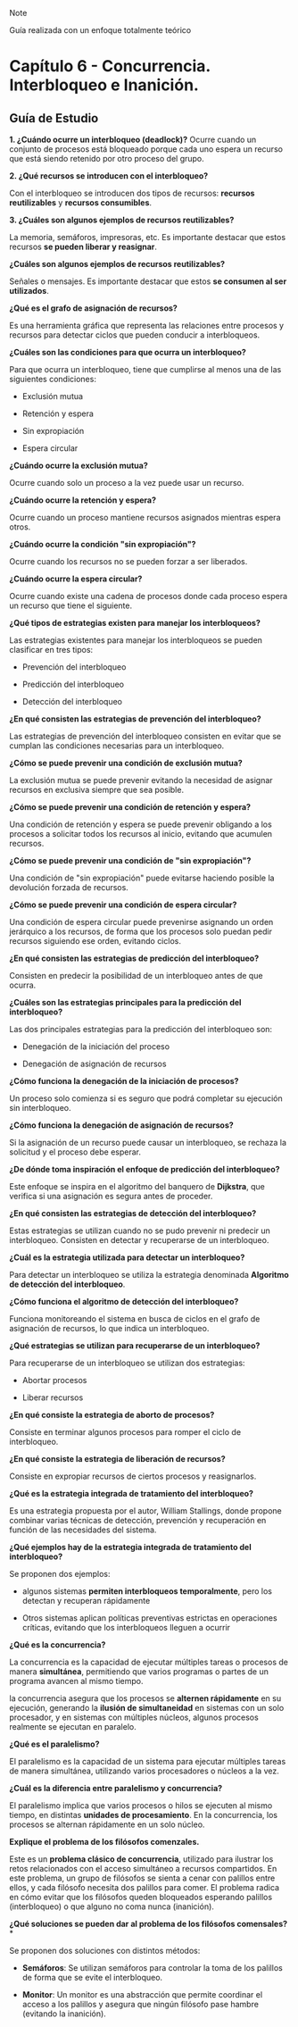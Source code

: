>[!NOTE]
>Guía realizada con un enfoque totalmente teórico
# Capítulo 6 - Concurrencia. Interbloqueo e Inanición.
## Guía de Estudio
**1. ¿Cuándo ocurre un interbloqueo (deadlock)?**
Ocurre cuando un conjunto de procesos está bloqueado porque cada uno
espera un recurso que está siendo retenido por otro proceso del grupo.

**2. ¿Qué recursos se introducen con el interbloqueo?**

Con el interbloqueo se introducen dos tipos de recursos: **recursos
reutilizables** y **recursos consumibles**.

**3. ¿Cuáles son algunos ejemplos de recursos reutilizables?**

La memoria, semáforos, impresoras, etc. Es importante destacar que estos
recursos **se pueden liberar y reasignar**.

**¿Cuáles son algunos ejemplos de recursos reutilizables?**

Señales o mensajes. Es importante destacar que estos **se consumen al
ser utilizados**.

**¿Qué es el grafo de asignación de recursos?**

Es una herramienta gráfica que representa las relaciones entre procesos
y recursos para detectar ciclos que pueden conducir a interbloqueos.

**¿Cuáles son las condiciones para que ocurra un interbloqueo?**

Para que ocurra un interbloqueo, tiene que cumplirse al menos una de las
siguientes condiciones:

-   Exclusión mutua

-   Retención y espera

-   Sin expropiación

-   Espera circular

**¿Cuándo ocurre la exclusión mutua?**

Ocurre cuando solo un proceso a la vez puede usar un recurso.

**¿Cuándo ocurre la retención y espera?**

Ocurre cuando un proceso mantiene recursos asignados mientras espera
otros.

**¿Cuándo ocurre la condición "sin expropiación"?**

Ocurre cuando los recursos no se pueden forzar a ser liberados.

**¿Cuándo ocurre la espera circular?**

Ocurre cuando existe una cadena de procesos donde cada proceso espera un
recurso que tiene el siguiente.

**¿Qué tipos de estrategias existen para manejar los interbloqueos?**

Las estrategias existentes para manejar los interbloqueos se pueden
clasificar en tres tipos:

-   Prevención del interbloqueo

-   Predicción del interbloqueo

-   Detección del interbloqueo

**¿En qué consisten las estrategias de prevención del interbloqueo?**

Las estrategias de prevención del interbloqueo consisten en evitar que
se cumplan las condiciones necesarias para un interbloqueo.

**¿Cómo se puede prevenir una condición de exclusión mutua?**

La exclusión mutua se puede prevenir evitando la necesidad de asignar
recursos en exclusiva siempre que sea posible.

**¿Cómo se puede prevenir una condición de retención y espera?**

Una condición de retención y espera se puede prevenir obligando a los
procesos a solicitar todos los recursos al inicio, evitando que acumulen
recursos.

**¿Cómo se puede prevenir una condición de "sin expropiación"?**

Una condición de "sin expropiación" puede evitarse haciendo posible la
devolución forzada de recursos.

**¿Cómo se puede prevenir una condición de espera circular?**

Una condición de espera circular puede prevenirse asignando un orden
jerárquico a los recursos, de forma que los procesos solo puedan pedir
recursos siguiendo ese orden, evitando ciclos.

**¿En qué consisten las estrategias de predicción del interbloqueo?**

Consisten en predecir la posibilidad de un interbloqueo antes de que
ocurra.

**¿Cuáles son las estrategias principales para la predicción del
interbloqueo?**

Las dos principales estrategias para la predicción del interbloqueo son:

-   Denegación de la iniciación del proceso

-   Denegación de asignación de recursos

**¿Cómo funciona la denegación de la iniciación de procesos?**

Un proceso solo comienza si es seguro que podrá completar su ejecución
sin interbloqueo.

**¿Cómo funciona la denegación de asignación de recursos?**

Si la asignación de un recurso puede causar un interbloqueo, se rechaza
la solicitud y el proceso debe esperar.

**¿De dónde toma inspiración el enfoque de predicción del
interbloqueo?**

Este enfoque se inspira en el algoritmo del banquero de **Dijkstra**,
que verifica si una asignación es segura antes de proceder.

**¿En qué consisten las estrategias de detección del interbloqueo?**

Estas estrategias se utilizan cuando no se pudo prevenir ni predecir un
interbloqueo. Consisten en detectar y recuperarse de un interbloqueo.

**¿Cuál es la estrategia utilizada para detectar un interbloqueo?**

Para detectar un interbloqueo se utiliza la estrategia denominada
**Algoritmo de detección del interbloqueo**.

**¿Cómo funciona el algoritmo de detección del interbloqueo?**

Funciona monitoreando el sistema en busca de ciclos en el grafo de
asignación de recursos, lo que indica un interbloqueo.

**¿Qué estrategias se utilizan para recuperarse de un interbloqueo?**

Para recuperarse de un interbloqueo se utilizan dos estrategias:

-   Abortar procesos

-   Liberar recursos

**¿En qué consiste la estrategia de aborto de procesos?**

Consiste en terminar algunos procesos para romper el ciclo de
interbloqueo.

**¿En qué consiste la estrategia de liberación de recursos?**

Consiste en expropiar recursos de ciertos procesos y reasignarlos.

**¿Qué es la estrategia integrada de tratamiento del interbloqueo?**

Es una estrategia propuesta por el autor, William Stallings, donde
propone combinar varias técnicas de detección, prevención y recuperación
en función de las necesidades del sistema.

**¿Qué ejemplos hay de la estrategia integrada de tratamiento del
interbloqueo?**

Se proponen dos ejemplos:

-   algunos sistemas **permiten interbloqueos temporalmente**, pero los
    detectan y recuperan rápidamente

-   Otros sistemas aplican políticas preventivas estrictas en
    operaciones críticas, evitando que los interbloqueos lleguen a
    ocurrir

**¿Qué es la concurrencia?**

La concurrencia es la capacidad de ejecutar múltiples tareas o procesos
de manera **simultánea**, permitiendo que varios programas o partes de
un programa avancen al mismo tiempo.

la concurrencia asegura que los procesos se **alternen rápidamente** en
su ejecución, generando la **ilusión de simultaneidad** en sistemas con
un solo procesador, y en sistemas con múltiples núcleos, algunos
procesos realmente se ejecutan en paralelo.

**¿Qué es el paralelismo?**

El paralelismo es la capacidad de un sistema para ejecutar múltiples
tareas de manera simultánea, utilizando varios procesadores o núcleos a
la vez.

**¿Cuál es la diferencia entre paralelismo y concurrencia?**

El paralelismo implica que varios procesos o hilos se ejecuten al mismo
tiempo, en distintas **unidades de procesamiento**. En la concurrencia,
los procesos se alternan rápidamente en un solo núcleo.

**Explique el problema de los filósofos comenzales.**

Este es un **problema clásico de concurrencia**, utilizado para ilustrar
los retos relacionados con el acceso simultáneo a recursos compartidos.
En este problema, un grupo de filósofos se sienta a cenar con palillos
entre ellos, y cada filósofo necesita dos palillos para comer. El
problema radica en cómo evitar que los filósofos queden bloqueados
esperando palillos (interbloqueo) o que alguno no coma nunca
(inanición).

**¿Qué soluciones se pueden dar al problema de los filósofos
comensales?***

Se proponen dos soluciones con distintos métodos:

-   **Semáforos**: Se utilizan semáforos para controlar la toma de los
    palillos de forma que se evite el interbloqueo.

-   **Monitor**: Un monitor es una abstracción que permite coordinar el
    acceso a los palillos y asegura que ningún filósofo pase hambre
    (evitando la inanición).
